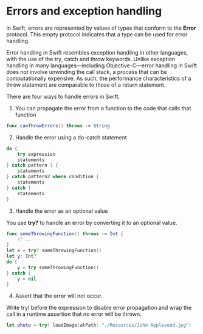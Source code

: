 # Errors and exception handling
In Swift, errors are represented by values of types that conform to the **Error** protocol. This empty protocol indicates that a type can be used for error handling.

Error handling in Swift resembles exception handling in other languages, with the use of the try, catch and throw keywords. Unlike exception handling in many languages—including Objective-C—error handling in Swift does not involve unwinding the call stack, a process that can be computationally expensive. As such, the performance characteristics of a throw statement are comparable to those of a return statement.


There are four ways to handle errors in Swift. 
1. You can propagate the error from a function to the code that calls that function
```swift
func canThrowErrors() throws -> String
```
2. Handle the error using a do-catch statement
```swift
do {
    try expression
    statements
} catch pattern 1 {
    statements
} catch pattern2 where condition {
    statements
} catch {
    statements
}
```
3. Handle the error as an optional value

You use **try?** to handle an error by converting it to an optional value.
```swift
func someThrowingFunction() throws -> Int {
    // ...
}
let x = try? someThrowingFunction()
let y: Int?
do {
    y = try someThrowingFunction()
} catch {
    y = nil
}
```
4. Assert that the error will not occur. 

Write try! before the expression to disable error propagation and wrap the call in a runtime assertion that no error will be thrown.
```swift
let photo = try! loadImage(atPath: "./Resources/John Appleseed.jpg")
```

